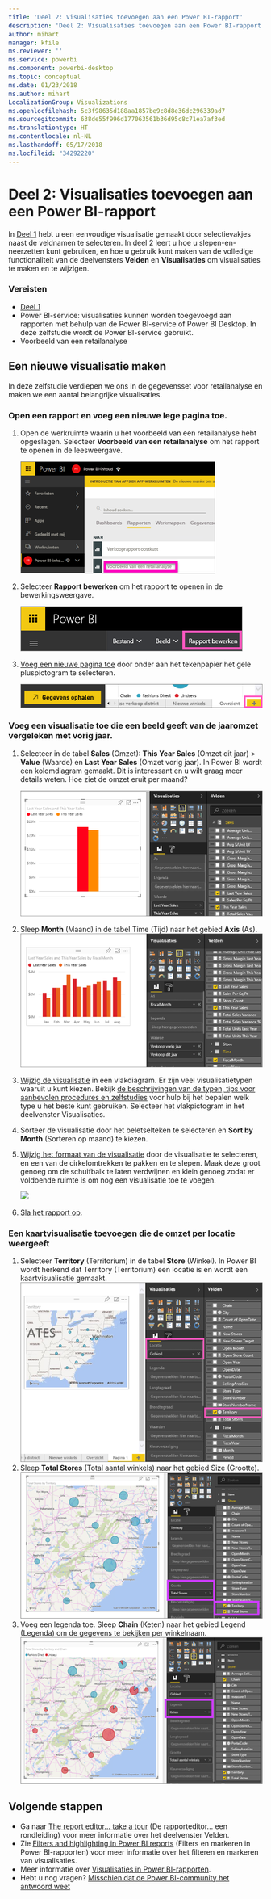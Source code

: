 ```yaml
---
title: 'Deel 2: Visualisaties toevoegen aan een Power BI-rapport'
description: 'Deel 2: Visualisaties toevoegen aan een Power BI-rapport'
author: mihart
manager: kfile
ms.reviewer: ''
ms.service: powerbi
ms.component: powerbi-desktop
ms.topic: conceptual
ms.date: 01/23/2018
ms.author: mihart
LocalizationGroup: Visualizations
ms.openlocfilehash: 5c3f98635d188aa1857be9c8d8e36dc296339ad7
ms.sourcegitcommit: 638de55f996d177063561b36d95c8c71ea7af3ed
ms.translationtype: HT
ms.contentlocale: nl-NL
ms.lasthandoff: 05/17/2018
ms.locfileid: "34292220"
---
```

# <a name="part-2-add-visualizations-to-a-power-bi-report"></a>Deel 2: Visualisaties toevoegen aan een Power BI-rapport
In [Deel 1](power-bi-report-add-visualizations-ii.md) hebt u een eenvoudige visualisatie gemaakt door selectievakjes naast de veldnamen te selecteren.  In deel 2 leert u hoe u slepen-en-neerzetten kunt gebruiken, en hoe u gebruik kunt maken van de volledige functionaliteit van de deelvensters **Velden** en **Visualisaties** om visualisaties te maken en te wijzigen.

### <a name="prerequisites"></a>Vereisten
- [Deel 1](power-bi-report-add-visualizations-ii.md)
- Power BI-service: visualisaties kunnen worden toegevoegd aan rapporten met behulp van de Power BI-service of Power BI Desktop. In deze zelfstudie wordt de Power BI-service gebruikt. 
- Voorbeeld van een retailanalyse

## <a name="create-a-new-visualization"></a>Een nieuwe visualisatie maken
In deze zelfstudie verdiepen we ons in de gegevensset voor retailanalyse en maken we een aantal belangrijke visualisaties.

### <a name="open-a-report-and-add-a-new-blank-page"></a>Open een rapport en voeg een nieuwe lege pagina toe.
1. Open de werkruimte waarin u het voorbeeld van een retailanalyse hebt opgeslagen. Selecteer **Voorbeeld van een retailanalyse** om het rapport te openen in de leesweergave.
   
   ![](media/power-bi-report-add-visualizations-ii/power-bi-open-report.png)
2. Selecteer **Rapport bewerken** om het rapport te openen in de bewerkingsweergave.
   
   ![](media/power-bi-report-add-visualizations-ii/editreport1.png)
3. [Voeg een nieuwe pagina toe](power-bi-report-add-page.md) door onder aan het tekenpapier het gele pluspictogram te selecteren.
   
   ![](media/power-bi-report-add-visualizations-ii/pbi_addreportpage.png)

### <a name="add-a-visualization-that-looks-at-this-years-sales-compared-to-last-year"></a>Voeg een visualisatie toe die een beeld geeft van de jaaromzet vergeleken met vorig jaar.
1. Selecteer in de tabel **Sales** (Omzet): **This Year Sales** (Omzet dit jaar)  > **Value** (Waarde) en **Last Year Sales** (Omzet vorig jaar). In Power BI wordt een kolomdiagram gemaakt.  Dit is interessant en u wilt graag meer details weten. Hoe ziet de omzet eruit per maand?  
   
   ![](media/power-bi-report-add-visualizations-ii/pbi_part2_4bnew.png)
2. Sleep **Month** (Maand) in de tabel Time (Tijd) naar het gebied **Axis** (As).  
   ![](media/power-bi-report-add-visualizations-ii/pbi_part2_5newnew.png)
3. [Wijzig de visualisatie](power-bi-report-change-visualization-type.md) in een vlakdiagram.  Er zijn veel visualisatietypen waaruit u kunt kiezen. Bekijk [de beschrijvingen van de typen, tips voor aanbevolen procedures en zelfstudies](power-bi-visualization-types-for-reports-and-q-and-a.md) voor hulp bij het bepalen welk type u het beste kunt gebruiken. Selecteer het vlakpictogram in het deelvenster Visualisaties.
4. Sorteer de visualisatie door het beletselteken te selecteren en **Sort by Month** (Sorteren op maand) te kiezen.
5. [Wijzig het formaat van de visualisatie](power-bi-visualization-move-and-resize.md) door de visualisatie te selecteren, en een van de cirkelomtrekken te pakken en te slepen. Maak deze groot genoeg om de schuifbalk te laten verdwijnen en klein genoeg zodat er voldoende ruimte is om nog een visualisatie toe te voegen.
   
   ![](media/power-bi-report-add-visualizations-ii/pbi_part2_7b.png)
6. [Sla het rapport op](service-report-save.md).

### <a name="add-a-map-visualization-that-looks-at-sales-by-location"></a>Een kaartvisualisatie toevoegen die de omzet per locatie weergeeft
1. Selecteer **Territory** (Territorium) in de tabel **Store** (Winkel). In Power BI wordt herkend dat Territory (Territorium) een locatie is en wordt een kaartvisualisatie gemaakt.  
   ![](media/power-bi-report-add-visualizations-ii/pbi_part2_8newnew.png)
2. Sleep **Total Stores** (Total aantal winkels) naar het gebied Size (Grootte).  
   ![](media/power-bi-report-add-visualizations-ii/power-bi-add-visual-to-a-reportnew.png)
3. Voeg een legenda toe.  Sleep **Chain** (Keten) naar het gebied Legend (Legenda) om de gegevens te bekijken per winkelnaam.  
   ![](media/power-bi-report-add-visualizations-ii/power-bi-add-visual-to-a-report-3new.png)

## <a name="next-steps"></a>Volgende stappen
* Ga naar [The report editor... take a tour](service-the-report-editor-take-a-tour.md) (De rapporteditor... een rondleiding) voor meer informatie over het deelvenster Velden.   
* Zie [Filters and highlighting in Power BI reports](power-bi-reports-filters-and-highlighting.md) (Filters en markeren in Power BI-rapporten) voor meer informatie over het filteren en markeren van visualisaties.  
* Meer informatie over [Visualisaties in Power BI-rapporten](power-bi-report-visualizations.md).  
* Hebt u nog vragen? [Misschien dat de Power BI-community het antwoord weet](http://community.powerbi.com/)

